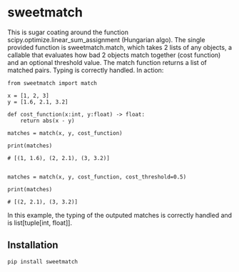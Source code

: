 # sweetmatch

This is sugar coating around the function scipy.optimize.linear_sum_assignment (Hungarian algo). The single provided function is sweetmatch.match, which takes 2 lists of any objects, a callable that evaluates how bad 2 objects match together (cost function) and an optional threshold value. The match function returns a list of matched pairs. Typing is correctly handled. In action:

```
from sweetmatch import match

x = [1, 2, 3]
y = [1.6, 2.1, 3.2]

def cost_function(x:int, y:float) -> float:
    return abs(x - y)

matches = match(x, y, cost_function)

print(matches)

# [(1, 1.6), (2, 2.1), (3, 3.2)]


matches = match(x, y, cost_function, cost_threshold=0.5)

print(matches)

# [(2, 2.1), (3, 3.2)]

```

In this example, the typing of the outputed matches is correctly handled and is list[tuple[int, float]].

## Installation

```
pip install sweetmatch
```
